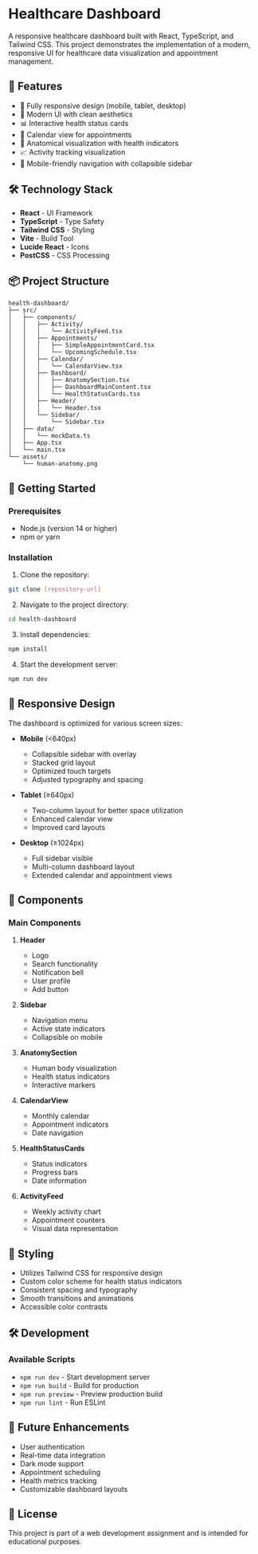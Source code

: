 # Healthcare Dashboard

A responsive healthcare dashboard built with React, TypeScript, and Tailwind CSS. This project demonstrates the implementation of a modern, responsive UI for healthcare data visualization and appointment management.

## 🚀 Features

- 📱 Fully responsive design (mobile, tablet, desktop)
- 🎨 Modern UI with clean aesthetics
- 📊 Interactive health status cards
- 📅 Calendar view for appointments
- 👤 Anatomical visualization with health indicators
- 📈 Activity tracking visualization
- 📱 Mobile-friendly navigation with collapsible sidebar

## 🛠️ Technology Stack

- **React** - UI Framework
- **TypeScript** - Type Safety
- **Tailwind CSS** - Styling
- **Vite** - Build Tool
- **Lucide React** - Icons
- **PostCSS** - CSS Processing

## 📦 Project Structure

```
health-dashboard/
├── src/
│   ├── components/
│   │   ├── Activity/
│   │   │   └── ActivityFeed.tsx
│   │   ├── Appointments/
│   │   │   ├── SimpleAppointmentCard.tsx
│   │   │   └── UpcomingSchedule.tsx
│   │   ├── Calendar/
│   │   │   └── CalendarView.tsx
│   │   ├── Dashboard/
│   │   │   ├── AnatomySection.tsx
│   │   │   ├── DashboardMainContent.tsx
│   │   │   └── HealthStatusCards.tsx
│   │   ├── Header/
│   │   │   └── Header.tsx
│   │   └── Sidebar/
│   │       └── Sidebar.tsx
│   ├── data/
│   │   └── mockData.ts
│   ├── App.tsx
│   └── main.tsx
└── assets/
    └── human-anatomy.png
```

## 🚀 Getting Started

### Prerequisites

- Node.js (version 14 or higher)
- npm or yarn

### Installation

1. Clone the repository:
```bash
git clone [repository-url]
```

2. Navigate to the project directory:
```bash
cd health-dashboard
```

3. Install dependencies:
```bash
npm install
```

4. Start the development server:
```bash
npm run dev
```

## 📱 Responsive Design

The dashboard is optimized for various screen sizes:

- **Mobile** (<640px)
  - Collapsible sidebar with overlay
  - Stacked grid layout
  - Optimized touch targets
  - Adjusted typography and spacing

- **Tablet** (≥640px)
  - Two-column layout for better space utilization
  - Enhanced calendar view
  - Improved card layouts

- **Desktop** (≥1024px)
  - Full sidebar visible
  - Multi-column dashboard layout
  - Extended calendar and appointment views

## 🧩 Components

### Main Components

1. **Header**
   - Logo
   - Search functionality
   - Notification bell
   - User profile
   - Add button

2. **Sidebar**
   - Navigation menu
   - Active state indicators
   - Collapsible on mobile

3. **AnatomySection**
   - Human body visualization
   - Health status indicators
   - Interactive markers

4. **CalendarView**
   - Monthly calendar
   - Appointment indicators
   - Date navigation

5. **HealthStatusCards**
   - Status indicators
   - Progress bars
   - Date information

6. **ActivityFeed**
   - Weekly activity chart
   - Appointment counters
   - Visual data representation

## 🎨 Styling

- Utilizes Tailwind CSS for responsive design
- Custom color scheme for health status indicators
- Consistent spacing and typography
- Smooth transitions and animations
- Accessible color contrasts

## 🛠️ Development

### Available Scripts

- `npm run dev` - Start development server
- `npm run build` - Build for production
- `npm run preview` - Preview production build
- `npm run lint` - Run ESLint

## 🎯 Future Enhancements

- User authentication
- Real-time data integration
- Dark mode support
- Appointment scheduling
- Health metrics tracking
- Customizable dashboard layouts

## 📝 License

This project is part of a web development assignment and is intended for educational purposes.
